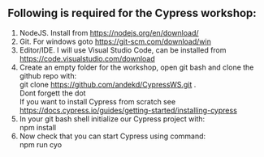 ## Following is required for the Cypress workshop:  
  
1. NodeJS. Install from <https://nodejs.org/en/download/>  
2. Git. For windows goto <https://git-scm.com/download/win>  
3. Editor/IDE. I will use Visual Studio Code, can be installed from <https://code.visualstudio.com/download>
4. Create an empty folder for the workshop, open git bash and clone the github repo with:  
   git clone https://github.com/andekd/CypressWS.git .  
   Dont forgett the dot  
   If you want to install Cypress from scratch see <https://docs.cypress.io/guides/getting-started/installing-cypress>
5. In your git bash shell initialize our Cypress project with:  
   npm install
6. Now check that you can start Cypress using command:  
   npm run cyo